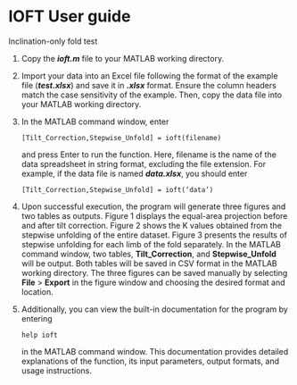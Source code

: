 # IOFT User guide
Inclination-only fold test

1. Copy the ***ioft.m*** file to your MATLAB working directory.

2. Import your data into an Excel file following the format of the example file (***test.xlsx***) and save it in ***.xlsx*** format. Ensure the column headers match the case sensitivity of the example. Then, copy the data file into your MATLAB working directory.

3. In the MATLAB command window, enter

   ```
   [Tilt_Correction,Stepwise_Unfold] = ioft(filename)
   ```

   and press Enter to run the function. Here, filename is the name of the data spreadsheet in string format, excluding the file extension. For example, if the data file is named ***data.xlsx***, you should enter 

   ```
   [Tilt_Correction,Stepwise_Unfold] = ioft(‘data’)
   ```

4. Upon successful execution, the program will generate three figures and two tables as outputs. Figure 1 displays the equal-area projection before and after tilt correction. Figure 2 shows the K values obtained from the stepwise unfolding of the entire dataset. Figure 3 presents the results of stepwise unfolding for each limb of the fold separately. In the MATLAB command window, two tables, **Tilt_Correction**, and **Stepwise_Unfold** will be output. Both tables will be saved in CSV format in the MATLAB working directory. The three figures can be saved manually by selecting **File** > **Export** in the figure window and choosing the desired format and location. 

5. Additionally, you can view the built-in documentation for the program by entering 

   ```
   help ioft
   ```

    in the MATLAB command window. This documentation provides detailed explanations of the function, its input parameters, output formats, and usage instructions.
